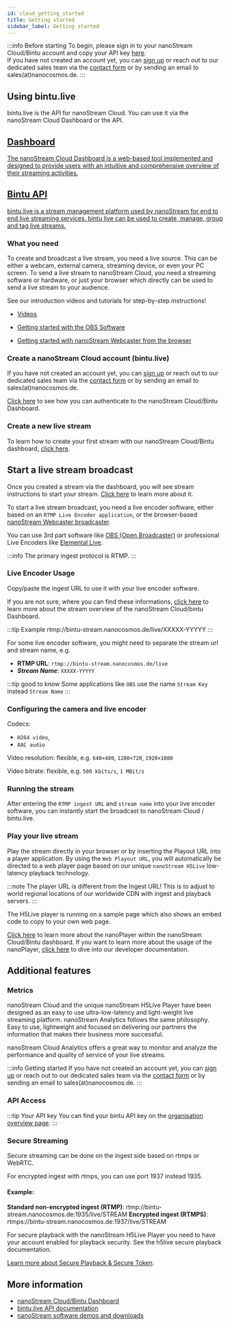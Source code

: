 ```yaml
---
id: cloud_getting_started
title: Getting started
sidebar_label: Getting started
---
```


:::info Before starting
To begin, please sign in to your nanoStream Cloud/Bintu account and copy your API key [here](https://dashboard.nanostream.cloud/organisation). <br/>
If you have not created an account yet, you can [sign up](https://dashboard.nanostream.cloud/auth?signup) or reach out to our dedicated sales team via the [contact form](https://www.nanocosmos.de/contact) or by sending an email to sales(at)nanocosmos.de.
:::

## Using bintu.live

bintu.live is the API for nanoStream Cloud. You can use it via the nanoStream Cloud Dashboard or the API.

<article class="margin-top--lg">
    <section class="row list_ZO3j">
        <article class="col col--6 margin-bottom--lg">
            <a class="card padding--lg cardContainer_Uewx" href="https://dashboard.nanostream.cloud/">
                <h2 class="text--truncate cardTitle_dwRT" title="Installation">Dashboard</h2>
                <p class="text--truncate cardDescription_mCBT">
                    The nanoStream Cloud Dashboard is a web-based tool implemented and designed to provide users with an intuitive and comprehensive overview of their streaming activities.
                </p>
            </a></article>
        <article class="col col--6 margin-bottom--lg">
            <a class="card padding--lg cardContainer_Uewx"href="https://doc.pages.nanocosmos.de/bintuapi-docs/">
                <h2 class="text--truncate cardTitle_dwRT" title="Configuration">Bintu API</h2>
                <p class="text--truncate cardDescription_mCBT">
                    bintu.live is a stream management platform used by nanoStream for end to end live streaming services. bintu live can be used to create, manage, group and tag live streams.
                </p>
            </a></article>
    </section>
</article>

### What you need

To create and broadcast a live stream, you need a live source.
This can be either a webcam, external camera, streaming device, or even your PC screen.
To send a live stream to nanoStream Cloud, you need a streaming software or hardware,
or just your browser which directly can be used to send a live stream to your audience.

See our introduction videos and tutorials for step-by-step instructions!

- [Videos](https://www.nanocosmos.de/blog/videos)

- [Getting started with the OBS Software](https://www.nanocosmos.de/blog/2020/01/how-to-use-obs-as-a-live-encoder-for-your-nanostream/)

- [Getting started with nanoStream Webcaster from the browser](https://www.nanocosmos.de/blog/2019/09/how-to-create-a-livestream-with-our-nanostream-webrtc-application-demo-version/)

### Create a nanoStream Cloud account (bintu.live)

If you have not created an account yet, you can [sign up](https://dashboard.nanostream.cloud/auth?signup) or reach out to our dedicated sales team via the [contact form](https://www.nanocosmos.de/contact) or by sending an email to sales(at)nanocosmos.de.

[Click here](../cloud-frontend-v3/Dashboard_Overview#authentication) to see how you can authenticate to the nanoStream Cloud/Bintu Dashboard.

### Create a new live stream

To learn how to create your first stream with our nanoStream Cloud/Bintu dashboard, [click here](../cloud-frontend-v3/Dashboard_Start_Streaming).


## Start a live stream broadcast

Once you created a stream via the dashboard, you will see stream instructions to start your stream. [Click here](../cloud-frontend-v3/Dashboard_Overview#instructions-to-start-a-stream) to learn more about it.

To start a live stream broadcast, you need a live encoder software, either based on an `RTMP Live Encoder application`, or the browser-based [nanoStream Webcaster broadcaster](../webrtc/nanostream_webrtc_getting_started).

You can use 3rd part software like [OBS (Open Broadcaster)](https://obsproject.com/) or professional Live Encoders like [Elemental Live](https://www.elemental.com/products/aws-elemental-live).

:::info 
The primary ingest protocol is RTMP.
:::

### Live Encoder Usage

Copy/paste the ingest URL to use it with your live encoder software.

If you are not sure, where you can find these informations, [click here](../cloud-frontend-v3/Dashboard_Stream_Overview) to learn more about the stream overview of the nanoStream Cloud/bintu Dashboard.

:::tip Example
rtmp://bintu-stream.nanocosmos.de/live/XXXXX-YYYYY
:::

For some live encoder software, you might need to separate the stream url and stream name, e.g.

- **RTMP URL**: `rtmp://bintu-stream.nanocosmos.de/live`
- ***Stream Name***: `XXXXX-YYYYY`

:::tip good to know
Some applications like `OBS` use the name `Stream Key` instead `Stream Name`
:::


### Configuring the camera and live encoder

Codecs: 
- `H264 video`,
- `AAC audio`

Video resolution: flexible, e.g. `640×480`, `1280×720`, `1920×1080`

Video bitrate: flexible, e.g. `500 kbits/s`, `1 MBit/s`

### Running the stream

After entering the `RTMP ingest URL` and `stream name` into your live encoder software, you can instantly start the broadcast to nanoStream Cloud / bintu.live.


### Play your live stream

Play the stream directly in your browser or by inserting the Playout URL into a player application. By using the `Web Playout URL`, you will automatically be directed to a web player page based on our unique `nanoStream H5Live` low-latency playback technology.

:::note 
The player URL is different from the Ingest URL! This is to adjust to world regional locations of our worldwide CDN with ingest and playback servers.
:::

The H5Live player is running on a sample page which also shows an embed code to copy to your own web page.

[Click here](../cloud-frontend-v3/Dashboard_Overview#nanoplayer) to learn more about the nanoPlayer within the nanoStream Cloud/Bintu dashboard.
If you want to learn more about the usage of the nanoPlayer, [click here](../nanoplayer/nanoplayer_introduction) to dive into our developer documentation.


## Additional features

### Metrics

nanoStream Cloud and the unique nanoStream H5Live Player have been designed as an easy to use ultra-low-latency and light-weight live streaming platform. nanoStream Analytics follows the same philosophy. Easy to use, lightweight and focused on delivering our partners the information that makes their business more successful.

nanoStream Cloud Analytics offers a great way to monitor and analyze the performance and quality of service of your live streams. 

:::info Getting started
If you have not created an account yet, you can [sign up](https://dashboard.nanostream.cloud/auth?signup) or reach out to our dedicated sales team via the [contact form](https://www.nanocosmos.de/contact) or by sending an email to sales(at)nanocosmos.de.
:::

### API Access

:::tip Your API key
You can find your bintu API key on the [organisation overview page](https://dashboard.nanostream.cloud/organisation).
:::

### Secure Streaming

Secure streaming can be done on the ingest side based on rtmps or WebRTC.

For encrypted ingest with rtmps, you can use port 1937 instead 1935.

#### Example: 

**Standard non-encrypted ingest (RTMP)**: rtmp://bintu-stream.nanocosmos.de:1935/live/STREAM
**Encrypted ingest (RTMPS)**: rtmps://bintu-stream.nanocosmos.de:1937/live/STREAM

For secure playback with the nanoStream H5Live Player you need to have your account enabled for playback security. See the h5live secure playback documentation.

[Learn more about Secure Playback & Secure Token](../cloud-frontend-v3/Dashboard_Secure).

## More information

- [nanoStream Cloud/Bintu Dashboard](https://dashboard.nanostream.cloud/)
- [bintu.live API documentation](https://doc.pages.nanocosmos.de/bintuapi-docs)
- [nanoStream software demos and downloads](http://www.nanocosmos.de/demo)
